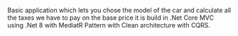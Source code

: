 Basic application which lets you chose the model of the car and calculate all the taxes we have to pay on the base price 
it is build in .Net Core MVC using .Net 8 with MediatR Pattern with Clean architecture with CQRS.
